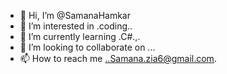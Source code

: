 - 👋 Hi, I’m @SamanaHamkar
- 👀 I’m interested in .coding..
- 🌱 I’m currently learning .C#.,.
- 💞️ I’m looking to collaborate on ...
- 📫 How to reach me ..Samana.zia6@gmail.com.

<!---
SamanaHamkar/SamanaHamkar is a ✨ special ✨ repository because its `README.md` (this file) appears on your GitHub profile.
You can click the Preview link to take a look at your changes.
--->
